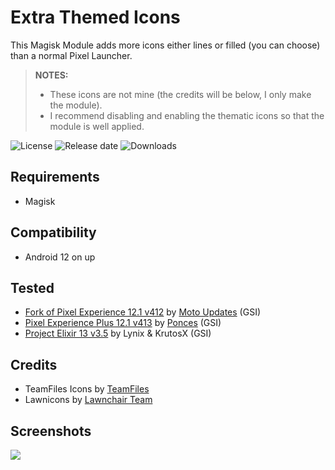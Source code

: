 # Extra Themed Icons

This Magisk Module adds more icons either lines or filled (you can choose) than a normal Pixel Launcher.
> **NOTES:**
> - These icons are not mine (the credits will be below, I only make the module).
> - I recommend disabling and enabling the thematic icons so that the module is well applied.

![License](https://img.shields.io/github/license/syoker/extra-themed-icons)
![Release date](https://img.shields.io/github/release-date/syoker/extra-themed-icons)
![Downloads](https://img.shields.io/github/downloads/syoker/extra-themed-icons/total)

## Requirements
- Magisk

## Compatibility
- Android 12 on up

## Tested
- [Fork of Pixel Experience 12.1 v412](https://t.me/MotoUpdatesbr/17) by [Moto Updates](https://t.me/MotoUpdatesbr) (GSI)
- [Pixel Experience Plus 12.1 v413](https://github.com/ponces/treble_build_pe/releases/tag/v413-plus) by [Ponces](https://github.com/ponces) (GSI)
- [Project Elixir 13 v3.5](https://projectelixiros.com/device/gsi) by Lynix & KrutosX (GSI)

## Credits
- TeamFiles Icons by [TeamFiles](https://github.com/TeamFiles "Team Files")
- Lawnicons by [Lawnchair Team](https://github.com/LawnchairLauncher/lawnicons "Lawnchair News")

## Screenshots
![](/gitimages/readmeimage.png)